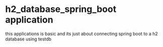 # h2_database_spring_boot application


this applications is basic and its just about connecting spring boot to a h2 database using testdb
